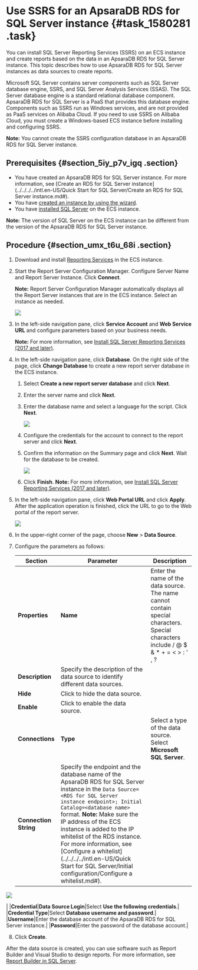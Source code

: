 # Use SSRS for an ApsaraDB RDS for SQL Server instance {#task_1580281 .task}

You can install SQL Server Reporting Services \(SSRS\) on an ECS instance and create reports based on the data in an ApsaraDB RDS for SQL Server instance. This topic describes how to use ApsaraDB RDS for SQL Server instances as data sources to create reports.

Microsoft SQL Server contains server components such as SQL Server database engine, SSRS, and SQL Server Analysis Services \(SSAS\). The SQL Server database engine is a standard relational database component. ApsaraDB RDS for SQL Server is a PaaS that provides this database engine. Components such as SSRS run as Windows services, and are not provided as PaaS services on Alibaba Cloud. If you need to use SSRS on Alibaba Cloud, you must create a Windows-based ECS instance before installing and configuring SSRS.

**Note:** You cannot create the SSRS configuration database in an ApsaraDB RDS for SQL Server instance.

## Prerequisites {#section_5iy_p7v_igq .section}

-   You have created an ApsaraDB RDS for SQL Server instance. For more information, see [Create an RDS for SQL Server instance](../../../../intl.en-US/Quick Start for SQL Server/Create an RDS for SQL Server instance.md#).
-   You have [created an instance by using the wizard](https://www.alibabacloud.com/help/zh/doc-detail/87190.htm).
-   You have [installed SQL Server](https://docs.microsoft.com/zh-cn/sql/database-engine/install-windows/installation-for-sql-server?view=sql-server-2017) on the ECS instance.

**Note:** The version of SQL Server on the ECS instance can be different from the version of the ApsaraDB RDS for SQL Server instance.

## Procedure {#section_umx_t6u_68i .section}

1.  Download and install [Reporting Services](https://www.microsoft.com/zh-CN/download/details.aspx?id=55252) in the ECS instance.
2.  Start the Report Server Configuration Manager. Configure Server Name and Report Server Instance. Click **Connect**. 

    **Note:** Report Server Configuration Manager automatically displays all the Report Server instances that are in the ECS instance. Select an instance as needed.

    ![](http://static-aliyun-doc.oss-cn-hangzhou.aliyuncs.com/assets/img/1253389/156739009354639_en-US.png)

3.  In the left-side navigation pane, click **Service Account** and **Web Service URL** and configure parameters based on your business needs. 

    **Note:** For more information, see [Install SQL Server Reporting Services \(2017 and later\)](https://docs.microsoft.com/en-us/sql/reporting-services/install-windows/install-reporting-services?view=sql-server-2017).

4.  In the left-side navigation pane, click **Database**. On the right side of the page, click **Change Database** to create a new report server database in the ECS instance. 

    1.  Select **Create a new report server database** and click **Next**.
    2.  Enter the server name and click **Next**.
    3.  Enter the database name and select a language for the script. Click **Next**. 

        ![](http://static-aliyun-doc.oss-cn-hangzhou.aliyuncs.com/assets/img/1253389/156739009354641_en-US.png)

    4.  Configure the credentials for the account to connect to the report server and click **Next**.
    5.  Confirm the information on the Summary page and click **Next**. Wait for the database to be created. 

        ![](http://static-aliyun-doc.oss-cn-hangzhou.aliyuncs.com/assets/img/1253389/156739009354642_en-US.png)

    6.  Click **Finish**.
    **Note:** For more information, see [Install SQL Server Reporting Services \(2017 and later\)](https://docs.microsoft.com/en-us/sql/reporting-services/install-windows/install-reporting-services?view=sql-server-2017).

5.  In the left-side navigation pane, click **Web Portal URL** and click **Apply**. After the application operation is finished, click the URL to go to the Web portal of the report server. 

    ![](http://static-aliyun-doc.oss-cn-hangzhou.aliyuncs.com/assets/img/1253389/156739009454644_en-US.png)

6.  In the upper-right corner of the page, choose **New** \> **Data Source**.
7.  Configure the parameters as follows: 

    |Section|Parameter|Description|
    |-------|---------|-----------|
    |**Properties**|**Name**|Enter the name of the data source. The name cannot contain special characters. Special characters include / @ $ & \* + = < \> : ' , ? | \\|
    |**Description**|Specify the description of the data source to identify different data sources.|
    |**Hide**|Click to hide the data source.|
    |**Enable**|Click to enable the data source.|
    |**Connections**|**Type**|Select a type of the data source. Select **Microsoft SQL Server**.|
    |**Connection String**|Specify the endpoint and the database name of the ApsaraDB RDS for SQL Server instance in the `Data Source=<RDS for SQL Server instance endpoint>; Initial Catalog=<database name>` format. **Note:** Make sure the IP address of the ECS instance is added to the IP whitelist of the RDS instance. For more information, see [Configure a whitelist](../../../../intl.en-US/Quick Start for SQL Server/Initial configuration/Configure a whitelist.md#).

 ![](http://static-aliyun-doc.oss-cn-hangzhou.aliyuncs.com/assets/img/1253389/156739009454649_en-US.png)

|
    |**Credential**|**Data Source Login**|Select **Use the following credentials**.|
    |**Credential Type**|Select **Database username and password**.|
    |**Username**|Enter the database account of the ApsaraDB RDS for SQL Server instance.|
    |**Password**|Enter the password of the database account.|

8.  Click **Create**.

After the data source is created, you can use software such as Report Builder and Visual Studio to design reports. For more information, see [Report Builder in SQL Server](https://docs.microsoft.com/en-us/sql/reporting-services/report-builder/report-builder-in-sql-server-2016?view=sql-server-2017).

